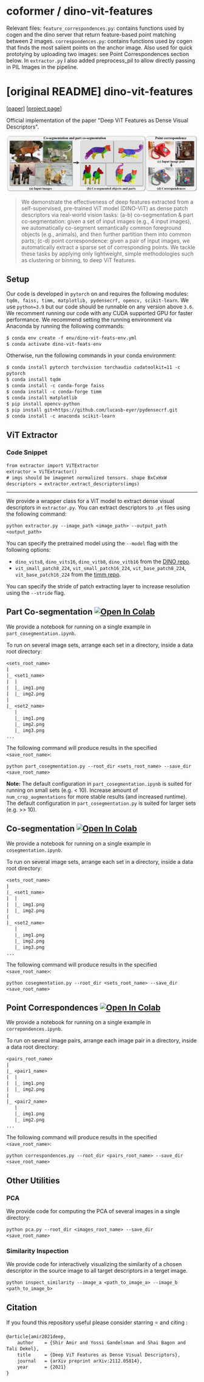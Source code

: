 # coformer / dino-vit-features
Relevant files:
`feature_correspondences.py`: contains functions used by cogen and the dino server that return feature-based point matching between 2 images.
`correspondences.py`: contains functions used by cogen that finds the most salient points on the anchor image. Also used for quick prototying by uploading two images: see Point Correspondences section below.
In `extractor.py` I also added preprocess_pil to allow directly passing in PIL Images in the pipeline.

# [original README] dino-vit-features
[[paper](https://arxiv.org/abs/2112.05814)] [[project page](https://dino-vit-features.github.io)]

Official implementation of the paper "Deep ViT Features as Dense Visual Descriptors".

![teaser](./assets/teaser.png)

>We demonstrate the effectiveness of deep features extracted from a self-supervised, pre-trained ViT model (DINO-ViT) as dense patch descriptors via real-world vision tasks: 
(a-b) co-segmentation & part co-segmentation: given a set of input images (e.g., 4 input images), we automatically co-segment semantically
common foreground objects (e.g., animals), and then further partition them into common parts; (c-d) point correspondence:
given a pair of input images, we automatically extract a sparse set of corresponding points. We tackle these tasks by applying
only lightweight, simple methodologies such as clustering or binning, to deep ViT features.

## Setup
Our code is developed in `pytorch` on and requires the following modules: `tqdm, faiss, timm, matplotlib, pydensecrf, opencv, scikit-learn`.
We use `python=3.9` but our code should be runnable on any version above `3.6`.
We recomment running our code with any CUDA supported GPU for faster performance.
We recommend setting the running environment via Anaconda by running the following commands:
```
$ conda env create -f env/dino-vit-feats-env.yml
$ conda activate dino-vit-feats-env
```
Otherwise, run the following commands in your conda environment:
```
$ conda install pytorch torchvision torchaudio cudatoolkit=11 -c pytorch
$ conda install tqdm
$ conda install -c conda-forge faiss
$ conda install -c conda-forge timm 
$ conda install matplotlib
$ pip install opencv-python
$ pip install git+https://github.com/lucasb-eyer/pydensecrf.git
$ conda install -c anaconda scikit-learn
```

## ViT Extractor

### Code Snippet
```
from extractor import ViTExtractor
extractor = ViTExtractor()
# imgs should be imagenet normalized tensors. shape BxCxHxW
descriptors = extractor.extract_descriptors(imgs) 
```
---
We provide a wrapper class for a ViT model to extract dense visual descriptors in `extractor.py`.
You can extract descriptors to `.pt` files using the following command:
```
python extractor.py --image_path <image_path> --output_path <output_path>
```
You can specify the pretrained model using the `--model` flag with the following options:
* `dino_vits8`, `dino_vits16`, `dino_vitb8`, `dino_vitb16` from the [DINO repo](https://github.com/facebookresearch/dino).
* `vit_small_patch8_224`, `vit_small_patch16_224`, `vit_base_patch8_224`, `vit_base_patch16_224` from the [timm repo](https://github.com/rwightman/pytorch-image-models/tree/master/timm).

You can specify the stride of patch extracting layer to increase resolution using the `--stride` flag.

## Part Co-segmentation [![Open In Colab](https://colab.research.google.com/assets/colab-badge.svg)](http://colab.research.google.com/github/shiramir/dino-vit-features/blob/main/part_cosegmentation.ipynb)
We provide a notebook for running on a single example in `part_cosegmentation.ipynb`. 

To run on several image sets, arrange each set in a directory, inside a data root directory:

```
<sets_root_name>
|
|_ <set1_name>
|  |
|  |_ img1.png
|  |_ img2.png
|   
|_ <set2_name>
   |
   |_ img1.png
   |_ img2.png
   |_ img3.png
...
```
The following command will produce results in the specified `<save_root_name>`:
```
python part_cosegmentation.py --root_dir <sets_root_name> --save_dir <save_root_name>
```

**Note:** The default configuration in `part_cosegmentation.ipynb` is suited for running on small sets (e.g. < 10). Increase amount of `num_crop_augmentations` for more stable results (and increased runtime). The default configuration in `part_cosegmentation.py` is suited for larger sets (e.g. >> 10).

## Co-segmentation [![Open In Colab](https://colab.research.google.com/assets/colab-badge.svg)](http://colab.research.google.com/github/shiramir/dino-vit-features/blob/main/cosegmentation.ipynb)
We provide a notebook for running on a single example in `cosegmentation.ipynb`. 

To run on several image sets, arrange each set in a directory, inside a data root directory:

```
<sets_root_name>
|
|_ <set1_name>
|  |
|  |_ img1.png
|  |_ img2.png
|   
|_ <set2_name>
   |
   |_ img1.png
   |_ img2.png
   |_ img3.png
...
```
The following command will produce results in the specified `<save_root_name>`:
```
python cosegmentation.py --root_dir <sets_root_name> --save_dir <save_root_name>
```


## Point Correspondences [![Open In Colab](https://colab.research.google.com/assets/colab-badge.svg)](http://colab.research.google.com/github/shiramir/dino-vit-features/blob/main/correspondences.ipynb)
We provide a notebook for running on a single example in `correpondences.ipynb`. 

To run on several image pairs, arrange each image pair in a directory, inside a data root directory:

```
<pairs_root_name>
|
|_ <pair1_name>
|  |
|  |_ img1.png
|  |_ img2.png
|   
|_ <pair2_name>
   |
   |_ img1.png
   |_ img2.png
...
```
The following command will produce results in the specified `<save_root_name>`:
```
python correspondences.py --root_dir <pairs_root_name> --save_dir <save_root_name>
```

## Other Utilities
### PCA
We provide code for computing the PCA of several images in a single directory:
```
python pca.py --root_dir <images_root_name> --save_dir <save_root_name>
```

### Similarity Inspection
We provide code for interactively visualizing the similarity of a chosen descriptor in the source image to all target descriptors in a terget image.
```
python inspect_similarity --image_a <path_to_image_a> --image_b <path_to_image_b>
```


## Citation
If you found this repository useful please consider starring ⭐ and citing :
```
@article{amir2021deep,
    author    = {Shir Amir and Yossi Gandelsman and Shai Bagon and Tali Dekel},
    title     = {Deep ViT Features as Dense Visual Descriptors},
    journal   = {arXiv preprint arXiv:2112.05814},
    year      = {2021}
}
```
